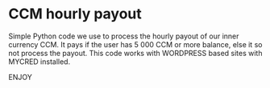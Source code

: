 # CCM hourly payout

Simple Python code we use to process the hourly payout of our inner currency CCM.
It pays if the user has 5 000 CCM or more balance, else it so not process the payout. 
This code works with WORDPRESS based sites with MYCRED installed.

ENJOY
